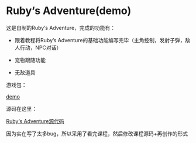 # Ruby‘s Adventure(demo)

这是自制的Ruby‘s Adventure，完成的功能有：

* 跟着教程将Ruby’s Adventure的基础功能编写完毕（主角控制，发射子弹，敌人行动，NPC对话）

* 宠物跟随功能

* 无敌道具

游戏包：

[demo](https://github.com/chlorine22/Ruby-s-Adventure-demo-/tree/main/demo)

源码在这里：

[Ruby‘s Adventure源代码](https://github.com/chlorine22/Ruby-s-Adventure-demo-/tree/main/Rubys-Adventure源代码)

因为实在写了太多bug，所以采用了看完课程，然后修改课程源码+再创作的形式